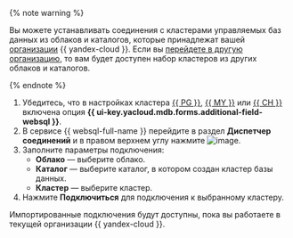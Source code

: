 {% note warning %}

Вы можете устанавливать соединения с кластерами управляемых баз данных из облаков и каталогов, которые принадлежат вашей [организации](../../organization/concepts/manage-services.md) {{ yandex-cloud }}. Если вы [перейдете в другую организацию](../../organization/operations/manage-organizations.md#switch-to-another-org), то вам будет доступен набор кластеров из других облаков и каталогов.

{% endnote %}

1. Убедитесь, что в настройках кластера [{{ PG }}](../../managed-postgresql/operations/cluster-create.md), [{{ MY }}](../../managed-mysql/operations/cluster-create.md) или [{{ CH }}](../../managed-clickhouse/operations/cluster-create.md) включена опция **{{ ui-key.yacloud.mdb.forms.additional-field-websql }}**.
1. В сервисе {{ websql-full-name }} перейдите в раздел **Диспетчер соединений** и в правом верхнем углу нажмите ![image](../../_assets/console-icons/square-plus.svg).
1. Заполните параметры подключения:
   * **Облако** — выберите облако.
   * **Каталог** — выберите каталог, в котором создан кластер базы данных.
   * **Кластер** — выберите кластер.
1. Нажмите **Подключиться** для подключения к выбранному кластеру.

Импортированные подключения будут доступны, пока вы работаете в текущей организации {{ yandex-cloud }}.